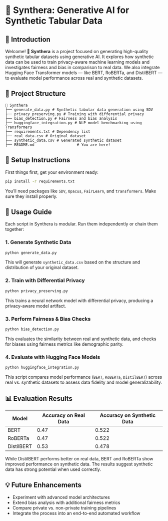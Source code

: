 # 🧠 Synthera: Generative AI for Synthetic Tabular Data

## 🚀 Introduction
Welcome! 👋 **Synthera** is a project focused on generating high-quality synthetic tabular datasets using generative AI. It explores how synthetic data can be used to train privacy-aware machine learning models and investigates fairness and bias in comparison to real data. We also integrate Hugging Face Transformer models — like BERT, RoBERTa, and DistilBERT — to evaluate model performance across real and synthetic datasets.

## 📁 Project Structure

```
📁 Synthera
├── generate_data.py # Synthetic tabular data generation using SDV
├── privacy_preserving.py # Training with differential privacy
├── bias_detection.py # Fairness and bias analysis
├── huggingface_integration.py # NLP model benchmarking using Transformers
├── requirements.txt # Dependency list
├── real_data.csv # Original dataset
├── synthetic_data.csv # Generated synthetic dataset
├── README.md                   # You are here!
```

## 🔧 Setup Instructions
First things first, get your environment ready:
```bash
pip install -r requirements.txt
```
You’ll need packages like `SDV`, `Opacus`, `FairLearn`, and `transformers`. Make sure they install properly.

## 📌 Usage Guide
Each script in Synthera is modular. Run them independently or chain them together:

### 1. Generate Synthetic Data
```bash
python generate_data.py
```
This will generate `synthetic_data.csv` based on the structure and distribution of your original dataset.

### 2. Train with Differential Privacy
```bash
python privacy_preserving.py
```
This trains a neural network model with differential privacy, producing a privacy-aware model artifact.

### 3. Perform Fairness & Bias Checks
```bash
python bias_detection.py
```
This evaluates the similarity between real and synthetic data, and checks for biases using fairness metrics like demographic parity.

### 4. Evaluate with Hugging Face Models
```bash
python huggingface_integration.py
```
This script compares model performance (`BERT`, `RoBERTa`, `DistilBERT`) across real vs. synthetic datasets to assess data fidelity and model generalizability.

## 📊 Evaluation Results
| Model      | Accuracy on Real Data               | Accuracy on Synthetic Data |
|------------|--------------------|-------------------------|
| BERT       | 0.47               | 0.522                   |
| RoBERTa    | 0.47               | 0.522                   |
| DistilBERT | 0.53               | 0.478                   |

While DistilBERT performs better on real data, BERT and RoBERTa show improved performance on synthetic data. The results suggest synthetic data has strong potential when used correctly.

## 💡 Future Enhancements
- Experiment with advanced model architectures
- Extend bias analysis with additional fairness metrics
- Compare private vs. non-private training pipelines
- Integrate the process into an end-to-end automated workflow


